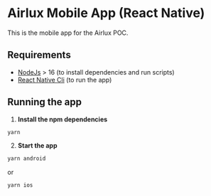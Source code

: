 # Airlux Mobile App (React Native)

This is the mobile app for the Airlux POC.

## Requirements

- [NodeJs](https://nodejs.org/en/download/) > 16 (to install dependencies and run scripts)
- [React Native Cli](https://reactnative.dev/docs/environment-setup) (to run the app)

## Running the app

1. **Install the npm dependencies**

```bash
yarn
```

2. **Start the app**

```bash
yarn android
```
or 
```bash
yarn ios
```


